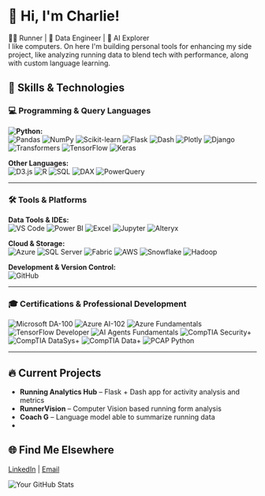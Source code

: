 # 👋 Hi, I'm Charlie!

🏃‍♂️ Runner | 🧠 Data Engineer | 🧪 AI Explorer  
I like computers. On here I'm building personal tools for enhancing my side project, like analyzing running data to blend tech with performance, along with custom language learning.

## 🧠 Skills & Technologies


### 💻 Programming & Query Languages

**![Python](https://img.shields.io/badge/Python-3776AB?logo=python&logoColor=white):**  
![Pandas](https://img.shields.io/badge/-pandas-150458?logo=pandas&logoColor=white)
![NumPy](https://img.shields.io/badge/-NumPy-013243?logo=numpy)
![Scikit-learn](https://img.shields.io/badge/-scikit--learn-F7931E?logo=scikit-learn&logoColor=white)
![Flask](https://img.shields.io/badge/-Flask-000000?logo=flask)
![Dash](https://img.shields.io/badge/-Dash-003366?logo=plotly)
![Plotly](https://img.shields.io/badge/-Plotly-3F4F75?logo=plotly)
![Django](https://img.shields.io/badge/-Django-092E20?logo=django)
![Transformers](https://img.shields.io/badge/-Transformers-ffcc00?logo=huggingface&logoColor=black)
![TensorFlow](https://img.shields.io/badge/-TensorFlow-FF6F00?logo=tensorflow)
![Keras](https://img.shields.io/badge/-Keras-D00000?logo=keras)


**Other Languages:**  
![D3.js](https://img.shields.io/badge/-D3.js-F9A03C?logo=d3.js)
![R](https://img.shields.io/badge/-R-276DC3?logo=r)
![SQL](https://img.shields.io/badge/-SQL-4479A1?logo=sqlite)
![DAX](https://img.shields.io/badge/-DAX-2C3539)
![PowerQuery](https://img.shields.io/badge/-PowerQuery-742774)

---


### 🛠️ Tools & Platforms

**Data Tools & IDEs:**  
![VS Code](https://img.shields.io/badge/VS%20Code-007ACC?logo=visual-studio-code&logoColor=white)
![Power BI](https://img.shields.io/badge/-Power%20BI-F2C811?logo=powerbi&logoColor=black)
![Excel](https://img.shields.io/badge/-Excel-217346?logo=microsoft-excel&logoColor=white)
![Jupyter](https://img.shields.io/badge/-Jupyter-F37626?logo=jupyter)
![Alteryx](https://img.shields.io/badge/-Alteryx-0D5BA5)


**Cloud & Storage:**  
![Azure](https://img.shields.io/badge/-Azure-007FFF?logo=microsoft-azure)
![SQL Server](https://img.shields.io/badge/-SQL%20Server-CC2927?logo=microsoft-sql-server)
![Fabric](https://img.shields.io/badge/-Fabric-742774)
![AWS](https://img.shields.io/badge/-AWS-232F3E?logo=amazon-aws)
![Snowflake](https://img.shields.io/badge/-Snowflake-56B9EB?logo=snowflake)
![Hadoop](https://img.shields.io/badge/-Hadoop-66CCFF?logo=apache-hadoop)


**Development & Version Control:**  
![GitHub](https://img.shields.io/badge/-GitHub-181717?logo=github)

---


### 🎓 Certifications & Professional Development

![Microsoft DA-100](https://img.shields.io/badge/Microsoft-DA--100-blue?logo=microsoft)
![Azure AI-102](https://img.shields.io/badge/Azure-AI--102-007FFF?logo=microsoft-azure)
![Azure Fundamentals](https://img.shields.io/badge/Azure-Fundamentals-007FFF?logo=microsoft-azure)
![TensorFlow Developer](https://img.shields.io/badge/Google-TensorFlow%20Developer-FF6F00?logo=tensorflow)
![AI Agents Fundamentals](https://img.shields.io/badge/OpenAI-AI%20Agents%20Fundamentals-blue?logo=openai)
![CompTIA Security+](https://img.shields.io/badge/CompTIA-Security+-red?logo=comptia&logoColor=white)
![CompTIA DataSys+](https://img.shields.io/badge/CompTIA-DataSys+-red?logo=comptia)
![CompTIA Data+](https://img.shields.io/badge/CompTIA-Data+-red?logo=comptia)
![PCAP Python](https://img.shields.io/badge/Python-PCAP%20Certified-3776AB?logo=python)

---


## 🔥 Current Projects
- **Running Analytics Hub** – Flask + Dash app for activity analysis and metrics
- **RunnerVision** – Computer Vision based running form analysis
- **Coach G** – Language model able to summarize running data
- 

## 🌐 Find Me Elsewhere
[LinkedIn](https://linkedin.com/in/smithcharlie) | [Email](mailto:charlie.smith.mn@protonmail.com)


![Your GitHub Stats](https://github-readme-stats.vercel.app/api?username=FueledByOat&show_icons=true&theme=radical)
